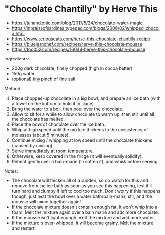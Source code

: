 # "Chocolate Chantilly" by Herve This

* https://junandtonic.com/blog/2017/5/24/chocolate-water-magic
* https://inpraiseofsardines.typepad.com/blogs/2006/02/whipped_chocola.html
* https://www.seriouseats.com/herve-this-chocolate-chantilly-recipe
* https://bluejeanchef.com/recipes/herve-this-chocolate-mousse
* https://food52.com/recipes/16044-herve-this-chocolate-mousse

Ingredients:

* 200g dark chocolate, finely chopped (high in cocoa butter)
* 150g water
* (optional) tiny pinch of fine salt

Method:

1. Place chopped-up chocolate in a big bowl, and prepare an ice bath (with a towel on the bottom to hold it in place).
2. Bring the water to a boil, then pour over the chocolate.
3. Allow to sit for a while to allow chocolate to warm up, then stir until all the chocolate has melted.
4. Place the bowl of chocolate over the ice bath.
5. Whip at high speed until the mixture thickens to the consistency of molasses (about 5 minutes).
6. Continue mixing / whipping at low speed until the chocolate thickens (caused by cooling)
7. Serve immediately at room temperature.
8. Otherwise, keep covered in the fridge (it will eventually solidify).
9. Reheat gently over a bain-marie (to soften it), and whisk before serving.

Notes:

* The chocolate will thicken all of a sudden, so do watch for this and remove from the ice bath as soon as you see this
  happening, lest it’ll turn hard and clumpy if left to cool too much. Don’t worry if this happens though, just heat the
  bowl over a water bath/bain-marie, stir, and the mousse will come together again!
* If the chocolate mixture doesn't contain enough fat, it won't whip into a foam.
  Melt the mixture again over a bain marie and add more chocolate.
* If the mousse isn't light enough, melt the mixture and add more water.
* If the mixture is over-whipped, it will become grainy. Melt the mixture and restart.